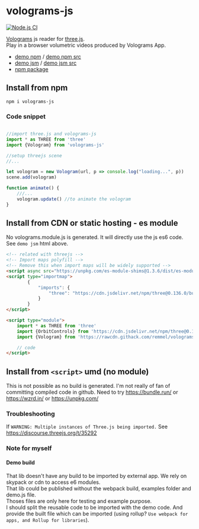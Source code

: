 # volograms-js

[![Node.js CI](https://github.com/remmel/volograms-js/actions/workflows/node.js.yml/badge.svg)](https://github.com/remmel/volograms-js/actions/workflows/node.js.yml)

[Volograms](https://www.volograms.com/) js reader for [three.js](https://threejs.org/).  
Play in a browser volumetric videos produced by Volograms App.

- [demo npm](https://remmel.github.io/volograms-js) / [demo npm src](https://github.com/remmel/volograms-js/blob/main/src/demo.js)
- [demo jsm](https://remmel.github.io/volograms-js/index-jsm.html) / [demo jsm src](https://github.com/remmel/volograms-js/blob/main/dist/index-jsm.html)
- [npm package](https://www.npmjs.com/package/volograms-js)

## Install from npm

`npm i volograms-js`

### Code snippet
```javascript

//import three.js and volograms-js
import * as THREE from 'three'
import {Vologram} from 'volograms-js'

//setup threejs scene
//...

let vologram = new Vologram(url, p => console.log("loading...", p))
scene.add(vologram)

function animate() {
    ///...
    vologram.update() //to animate the vologram
}
```

## Install from CDN or static hosting - es module

No volograms.module.js is generated. It will directly use the js es6 code. See `demo jsm` html above.
```html
<!-- related with threejs -->
<!-- Import maps polyfill -->
<!-- Remove this when import maps will be widely supported -->
<script async src="https://unpkg.com/es-module-shims@1.3.6/dist/es-module-shims.js"></script>
<script type="importmap">
        {
            "imports": {
                "three": "https://cdn.jsdelivr.net/npm/three@0.136.0/build/three.module.js"
            }
        }
</script>

<script type="module">
    import * as THREE from 'three'
    import {OrbitControls} from 'https://cdn.jsdelivr.net/npm/three@0.136.0/examples/jsm/controls/OrbitControls.js'
    import {Vologram} from 'https://rawcdn.githack.com/remmel/volograms-js/580bb277cfab42dc6f8ec577fd4ee826f4ffc4d6/src/Vologram.js'

    // code
</script>
```

## Install from `<script>` umd (no module)
This is not possible as no build is generated. I'm not really of fan of committing compiled code in github.
Need to try https://bundle.run/ or https://wzrd.in/ or https://unpkg.com/


### Troubleshooting

If `WARNING: Multiple instances of Three.js being imported.` See https://discourse.threejs.org/t/35292

### Note for myself

#### Demo build
That lib doesn't have any build to be imported by external app. We rely on skypack or cdn to access e6 modules.  
That lib could be published without the webpack build, examples folder and demo.js file.  
Thoses files are only here for testing and example purpose.  
I should split the reusable code to be imported with the demo code. And provide the built file which can be imported (using rollup? `Use webpack for apps, and Rollup for libraries`).   
